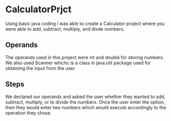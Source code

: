 # CalculatorPrjct
Using basic java coding I was able to create a Calculator project where you were able to add, subtract, multiply, and divde numbers.

## Operands 
The operands used in this project were int and double for storing numbers. We also used Scanner whichc is a class in java.util package used for obtaining the input from the user. 

## Steps
We declared our operands and asked the user whether they wanted to add, subtract, multiply, or to divide the numbers. Once the user enter the option, then they would enter two numbers which would execute accordingly to the operation they chose. 

